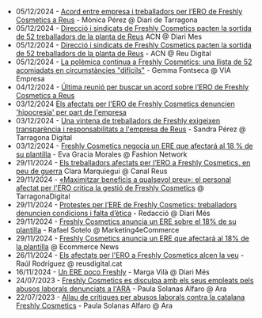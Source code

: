 * 05/12/2024 - [Acord entre empresa i treballadors per l’ERO de Freshly Cosmetics a Reus](https://www.diaridetarragona.com/movil/reus/acord-entre-empresa-i-treballadors-per-l-ero-de-freshly-cosmetics-a-reus-PB22238623?utm_medium=Social&utm_source=Twitter#Echobox=1733426061-1) - Mònica Pérez @ Diari de Tarragona 
* 05/12/2024 - [Direcció i sindicats de Freshly Cosmetics pacten la sortida de 52 treballadors de la planta de Reus](https://www.diarimes.com/ca/reus/241205/direccio-i-sindicats-freshly-cosmetics-pacten-sortida-52-treballadors-planta-reus_160288.html) ACN @ Diari Mes
* 05/12/2024 - [Direcció i sindicats de Freshly Cosmetics pacten la sortida de 52 treballadors de la planta de Reus](https://reusdigital.cat/noticies/economia/direccio-i-sindicats-de-freshly-cosmetics-pacten-la-sortida-de-52-treballadors-de) - ACN @ Reu Digital
* 05/12/2024 - [La polèmica continua a Freshly Cosmetics: una llista de 52 acomiadats en circumstàncies "difícils"](https://www.viaempresa.cat/empresa/polemica-continua-freshly-cosmetics-llista-52-acomiadats-en-circumstancies-dificils_2206638_102.html) - Gemma Fontseca @ VIA Empresa
* 04/12/2024 - [Última reunió per buscar un acord sobre l’ERO de Freshly Cosmetics a Reus](https://www.diaridetarragona.com/movil/reus/ultima-reunio-per-buscar-un-acord-sobre-l-ero-de-freshly-cosmetics-a-reus-NA22220296)
* 03/12/2024 [Els afectats per l'ERO de Freshly Cosmetics denuncien 'hipocresia' per part de l'empresa](https://reusdigital.cat/noticies/economia/els-afectats-lero-de-freshly-cosmetics-denuncien-hipocresia-part-de-lempresa)
* 03/12/2024 - [Una vintena de treballadors de Freshly exigeixen transparència i responsabilitats a l'empresa de Reus](https://tarragonadigital.com/societat/treballadors-freshly-exigeixen-transparencia-responsabilitats-reus_2061731_102.html) - Sandra Pérez @ Tarragona Digital 
* 03/12/2024 - [Freshly Cosmetics negocia un ERE que afectará al 18 % de su plantilla](https://es.fashionnetwork.com/news/Freshly-cosmetics-negocia-un-ere-que-afectara-al-18-de-su-plantilla,1683670.html) - Eva Gracia Morales @ Fashion Network
* 29/11/2024 - [Els treballadors afectats per l’ERO a Freshly Cosmetics, en peu de guerra](https://canalreus.cat/noticies/economia/els-treballadors-afectats-per-lero-a-freshly-cosmetics-en-peu-de-guerra/) Clara Marquiegui @ Canal Reus
* 29/11/2024 - [«Maximitzar beneficis a qualsevol preu»: el personal afectat per l'ERO critica la gestió de Freshly Cosmetics](https://tarragonadigital.com/societat/personal-afectat-ero-freshly-cosmetics-critica-previsions-beneficis_2059877_102.html) @ TarragonaDigital
* 29/11/2024 - [Protestes per l’ERE de Freshly Cosmetics: treballadors denuncien condicions i falta d’ètica](https://www.diarimes.com/ca/reus/241129/protestes-per-l-ere-freshly-cosmetics-treballadors-denuncien-condicions-i-falta-d-etica_159490.html) - Redacció @ Diari Més
* 29/11/2024 - [Freshly Cosmetics anuncia un ERE sobre el 18% de su plantilla](https://marketing4ecommerce.net/freshly-cosmetics-anuncia-un-ere/) - Rafael Sotelo @ Marketing4eCommerce
* 29/11/2024 - [Freshly Cosmetics anuncia un ERE que afectará al 18% de la plantilla](https://ecommerce-news.es/freshly-cosmetics-anuncia-un-ere-que-afectara-al-18-de-la-plantilla/) @ Ecommerce News
* 26/11/2024 - [Els afectats per l'ERO a Freshly Cosmetics alcen la veu](https://reusdigital.cat/noticies/economia/els-afectats-lero-freshly-cosmetics-alcen-la-veu) - Raúl Rodríguez @ reusdigital.cat
* 16/11/2024 - [Un ERE poco Freshly](https://www.diarimes.com/es/opinion/tribuna/241119/ere-poco-freshly_158040.html) - Marga Vilà @ Diari Més
* 24/07/2023 - [Freshly Cosmetics es disculpa amb els seus empleats pels abusos laborals denunciats a l'ARA](https://www.ara.cat/economia/mercat-laboral/freshly-cosmetics-disculpa-empleats-pels-abusos-laborals-denunciats-l-ara_1_4764368.html) - Paula Solanas Alfaro @ Ara
* 22/07/2023 - [Allau de crítiques per abusos laborals contra la catalana Freshly Cosmetics](https://www.ara.cat/economia/mercat-laboral/allau-critiques-abusos-laborals-catalana-freshly-cosmetics_1_4759243.html) - Paula Solanas Alfaro @ Ara
